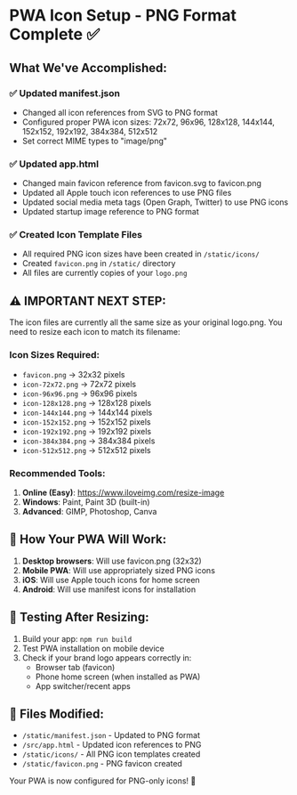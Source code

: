 # PWA Icon Setup - PNG Format Complete ✅

## What We've Accomplished:

### ✅ Updated manifest.json
- Changed all icon references from SVG to PNG format
- Configured proper PWA icon sizes: 72x72, 96x96, 128x128, 144x144, 152x152, 192x192, 384x384, 512x512
- Set correct MIME types to "image/png"

### ✅ Updated app.html 
- Changed main favicon reference from favicon.svg to favicon.png
- Updated all Apple touch icon references to use PNG files
- Updated social media meta tags (Open Graph, Twitter) to use PNG icons
- Updated startup image reference to PNG format

### ✅ Created Icon Template Files
- All required PNG icon sizes have been created in `/static/icons/`
- Created `favicon.png` in `/static/` directory
- All files are currently copies of your `logo.png`

## ⚠️ IMPORTANT NEXT STEP:

The icon files are currently all the same size as your original logo.png. You need to resize each icon to match its filename:

### Icon Sizes Required:
- `favicon.png` → 32x32 pixels
- `icon-72x72.png` → 72x72 pixels  
- `icon-96x96.png` → 96x96 pixels
- `icon-128x128.png` → 128x128 pixels
- `icon-144x144.png` → 144x144 pixels
- `icon-152x152.png` → 152x152 pixels
- `icon-192x192.png` → 192x192 pixels
- `icon-384x384.png` → 384x384 pixels
- `icon-512x512.png` → 512x512 pixels

### Recommended Tools:
1. **Online (Easy)**: https://www.iloveimg.com/resize-image
2. **Windows**: Paint, Paint 3D (built-in)
3. **Advanced**: GIMP, Photoshop, Canva

## 🚀 How Your PWA Will Work:

1. **Desktop browsers**: Will use favicon.png (32x32)
2. **Mobile PWA**: Will use appropriately sized PNG icons
3. **iOS**: Will use Apple touch icons for home screen
4. **Android**: Will use manifest icons for installation

## 🧪 Testing After Resizing:

1. Build your app: `npm run build`
2. Test PWA installation on mobile device
3. Check if your brand logo appears correctly in:
   - Browser tab (favicon)
   - Phone home screen (when installed as PWA)
   - App switcher/recent apps

## 📁 Files Modified:
- `/static/manifest.json` - Updated to PNG format
- `/src/app.html` - Updated icon references to PNG
- `/static/icons/` - All PNG icon templates created
- `/static/favicon.png` - PNG favicon created

Your PWA is now configured for PNG-only icons! 🎉

